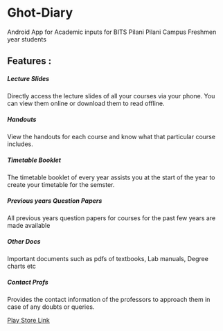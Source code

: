 # Ghot-Diary
Android App for Academic inputs for BITS Pilani Pilani Campus Freshmen year students 

## Features :

##### Lecture Slides
Directly access the lecture slides of all your courses via your phone. You can view them online or download them to read offline.

##### Handouts
View the handouts for each course and know what that particular course includes.

##### Timetable Booklet
The timetable booklet of every year assists you at the start of the year to create your timetable for the semster.

##### Previous years Question Papers 
All previous years question papers for courses for the past few years are made available

##### Other Docs 
Important documents such as pdfs of textbooks, Lab manuals, Degree charts etc

##### Contact Profs 
Provides the contact information of the professors to approach them in case of any doubts or queries.
   
[Play Store Link](https://play.google.com/store/apps/details?id=com.napps.acads.ghotdiary "Ghot Diary App")
